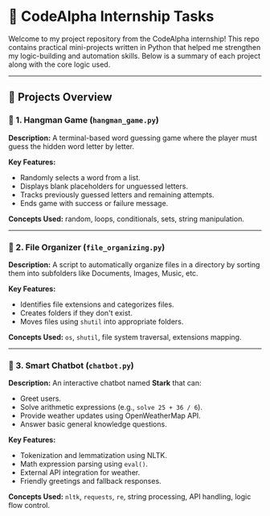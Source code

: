 # 🌟 CodeAlpha Internship Tasks
Welcome to my project repository from the CodeAlpha internship! This repo contains practical mini-projects written in Python that helped me strengthen my logic-building and automation skills. Below is a summary of each project along with the core logic used.

---

## 📁 Projects Overview

### 🔹 1. Hangman Game (`hangman_game.py`)
**Description:** A terminal-based word guessing game where the player must guess the hidden word letter by letter.

**Key Features:**
- Randomly selects a word from a list.
- Displays blank placeholders for unguessed letters.
- Tracks previously guessed letters and remaining attempts.
- Ends game with success or failure message.

**Concepts Used:** random, loops, conditionals, sets, string manipulation.

---

### 🔹 2. File Organizer (`file_organizing.py`)
**Description:** A script to automatically organize files in a directory by sorting them into subfolders like Documents, Images, Music, etc.

**Key Features:**
- Identifies file extensions and categorizes files.
- Creates folders if they don't exist.
- Moves files using `shutil` into appropriate folders.

**Concepts Used:** `os`, `shutil`, file system traversal, extensions mapping.

---

### 🔹 3. Smart Chatbot (`chatbot.py`)
**Description:** An interactive chatbot named **Stark** that can:
- Greet users.
- Solve arithmetic expressions (e.g., `solve 25 + 36 / 6`).
- Provide weather updates using OpenWeatherMap API.
- Answer basic general knowledge questions.

**Key Features:**
- Tokenization and lemmatization using NLTK.
- Math expression parsing using `eval()`.
- External API integration for weather.
- Friendly greetings and fallback responses.

**Concepts Used:** `nltk`, `requests`, `re`, string processing, API handling, logic flow control.
